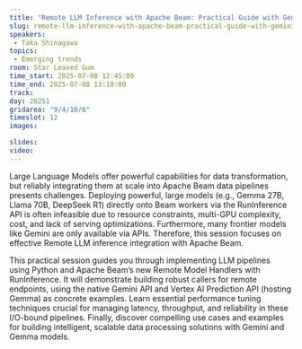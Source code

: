 ```yaml
---
title: "Remote LLM Inference with Apache Beam: Practical Guide with Gemini and Gemma on Vertex AI"
slug: remote-llm-inference-with-apache-beam-practical-guide-with-gemini-and-gemma-on-vertex-ai
speakers:
 - Taka Shinagawa
topics:
 - Emerging trends
room: Star Leaved Gum
time_start: 2025-07-08 12:45:00
time_end: 2025-07-08 13:10:00
track: 
day: 20251
gridarea: "9/4/10/6"
timeslot: 12
images: 

slides:
video:
---
```


Large Language Models offer powerful capabilities for data transformation, but reliably integrating them at scale into Apache Beam data pipelines presents challenges. Deploying powerful, large models (e.g., Gemma 27B, Llama 70B, DeepSeek R1) directly onto Beam workers via the RunInference API is often infeasible due to resource constraints, multi-GPU complexity, cost, and lack of serving optimizations. Furthermore, many frontier models like Gemini are only available via APIs. Therefore, this session focuses on effective Remote LLM inference integration with Apache Beam.

This practical session guides you through implementing LLM pipelines using Python and Apache Beam’s new Remote Model Handlers with RunInference. It will demonstrate building robust callers for remote endpoints, using the native Gemini API and Vertex AI Prediction API (hosting Gemma) as concrete examples. Learn essential performance tuning techniques crucial for managing latency, throughput, and reliability in these I/O-bound pipelines. Finally, discover compelling use cases and examples for building intelligent, scalable data processing solutions with Gemini and Gemma models.